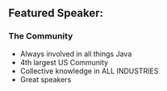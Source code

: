 ## Featured Speaker: 


### The Community
* Always involved in all things Java
* 4th largest US Community
* Collective knowledge in ALL INDUSTRIES 
* Great speakers

